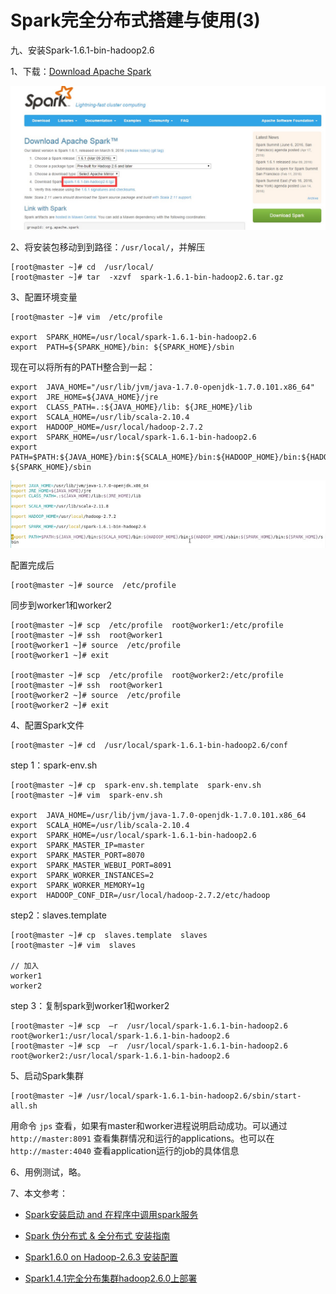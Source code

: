 # Spark完全分布式搭建与使用(3)



九、安装Spark-1.6.1-bin-hadoop2.6

1、下载：[Download Apache Spark][1]

![](/2016-06-22-Spark-Spark完全分布式搭建与使用-3/download.jpg)

2、将安装包移动到到路径：`/usr/local/`，并解压

```
[root@master ~]# cd  /usr/local/
[root@master ~]# tar  -xzvf  spark-1.6.1-bin-hadoop2.6.tar.gz
```

3、配置环境变量

```
[root@master ~]# vim  /etc/profile

export  SPARK_HOME=/usr/local/spark-1.6.1-bin-hadoop2.6
export  PATH=${SPARK_HOME}/bin: ${SPARK_HOME}/sbin
```

现在可以将所有的PATH整合到一起：

```
export  JAVA_HOME="/usr/lib/jvm/java-1.7.0-openjdk-1.7.0.101.x86_64"
export  JRE_HOME=${JAVA_HOME}/jre
export  CLASS_PATH=.:${JAVA_HOME}/lib: ${JRE_HOME}/lib
export  SCALA_HOME=/usr/lib/scala-2.10.4
export  HADOOP_HOME=/usr/local/hadoop-2.7.2
export  SPARK_HOME=/usr/local/spark-1.6.1-bin-hadoop2.6
export  PATH=$PATH:${JAVA_HOME}/bin:${SCALA_HOME}/bin:${HADOOP_HOME}/bin:${HADOOP_HOME}/sbin:${SPARK_HOME}/bin: ${SPARK_HOME}/sbin
```

![](/2016-06-22-Spark-Spark完全分布式搭建与使用-3/path.jpg)

配置完成后

```
[root@master ~]# source  /etc/profile
```

同步到worker1和worker2

```
[root@master ~]# scp  /etc/profile  root@worker1:/etc/profile
[root@master ~]# ssh  root@worker1
[root@worker1 ~]# source  /etc/profile
[root@worker1 ~]# exit

[root@master ~]# scp  /etc/profile  root@worker2:/etc/profile
[root@master ~]# ssh  root@worker1
[root@worker2 ~]# source  /etc/profile
[root@worker2 ~]# exit
```

4、配置Spark文件

```
[root@master ~]# cd  /usr/local/spark-1.6.1-bin-hadoop2.6/conf
```

step 1：spark-env.sh

```
[root@master ~]# cp  spark-env.sh.template  spark-env.sh
[root@master ~]# vim  spark-env.sh

export  JAVA_HOME=/usr/lib/jvm/java-1.7.0-openjdk-1.7.0.101.x86_64
export  SCALA_HOME=/usr/lib/scala-2.10.4 
export  SPARK_HOME=/usr/local/spark-1.6.1-bin-hadoop2.6
export  SPARK_MASTER_IP=master
export  SPARK_MASTER_PORT=8070
export  SPARK_MASTER_WEBUI_PORT=8091
export  SPARK_WORKER_INSTANCES=2
export  SPARK_WORKER_MEMORY=1g
export  HADOOP_CONF_DIR=/usr/local/hadoop-2.7.2/etc/hadoop
```

step2：slaves.template

```
[root@master ~]# cp  slaves.template  slaves
[root@master ~]# vim  slaves

// 加入
worker1
worker2
```

step 3：复制spark到worker1和worker2

```
[root@master ~]# scp  –r  /usr/local/spark-1.6.1-bin-hadoop2.6  root@worker1:/usr/local/spark-1.6.1-bin-hadoop2.6
[root@master ~]# scp  –r  /usr/local/spark-1.6.1-bin-hadoop2.6  root@worker2:/usr/local/spark-1.6.1-bin-hadoop2.6
```

5、启动Spark集群

```
[root@master ~]# /usr/local/spark-1.6.1-bin-hadoop2.6/sbin/start-all.sh
```

用命令 `jps` 查看，如果有master和worker进程说明启动成功。可以通过 `http://master:8091` 查看集群情况和运行的applications。也可以在 `http://master:4040` 查看application运行的job的具体信息

6、用例测试，略。

7、本文参考：

- [Spark安装启动 and 在程序中调用spark服务][2]
- [Spark 伪分布式 & 全分布式 安装指南][3]
- [Spark1.6.0 on Hadoop-2.6.3 安装配置][4]
- [Spark1.4.1完全分布集群hadoop2.6.0上部署][5] 


  [1]: http://spark.apache.org/downloads.html
  [2]: https://my.oschina.net/132722/blog/196027?fromerr=UObz2ulL
  [3]: http://www.open-open.com/lib/view/open1427935743396.html
  [4]: http://www.thebigdata.cn/Hadoop/28957.html
  [5]: http://www.dataguru.cn/thread-530953-1-1.html

